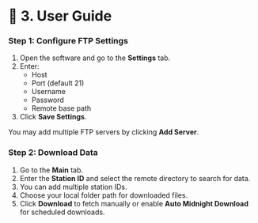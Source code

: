 # 🧭 3. User Guide

### Step 1: Configure FTP Settings
1. Open the software and go to the **Settings** tab.
2. Enter:
   - Host
   - Port (default 21)
   - Username
   - Password
   - Remote base path
3. Click **Save Settings**.

You may add multiple FTP servers by clicking **Add Server**.

### Step 2: Download Data
1. Go to the **Main** tab.
2. Enter the **Station ID** and select the remote directory to search for data.
3. You can add multiple station IDs.
4. Choose your local folder path for downloaded files.
5. Click **Download** to fetch manually or enable **Auto Midnight Download** for scheduled downloads.

